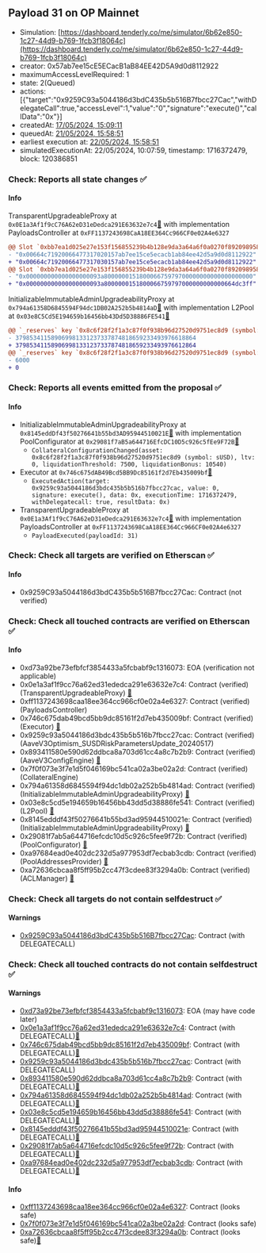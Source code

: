 ## Payload 31 on OP Mainnet

- Simulation: [https://dashboard.tenderly.co/me/simulator/6b62e850-1c27-44d9-b769-1fcb3f18064c](https://dashboard.tenderly.co/me/simulator/6b62e850-1c27-44d9-b769-1fcb3f18064c)
- creator: 0x57ab7ee15cE5ECacB1aB84EE42D5A9d0d8112922
- maximumAccessLevelRequired: 1
- state: 2(Queued)
- actions: [{"target":"0x9259C93a5044186d3bdC435b5b516B7fbcc27Cac","withDelegateCall":true,"accessLevel":1,"value":"0","signature":"execute()","callData":"0x"}]
- createdAt: [17/05/2024, 15:09:11](https://optimistic.etherscan.io/tx/0x34e974aa433f5b94e1c142a0abdb4501ad5a5b9de3ef940b2592f8ecfc39975b)
- queuedAt: [21/05/2024, 15:58:51](https://optimistic.etherscan.io/tx/0xfe882979bc38ff4f27952e33944f044fe96ff3425c89eaca8ebf10d49d9f73dd)
- earliest execution at: [22/05/2024, 15:58:51](https://www.epochconverter.com/countdown?q=1716393531)
- simulatedExecutionAt: 22/05/2024, 10:07:59, timestamp: 1716372479, block: 120386851
### Check: Reports all state changes :white_check_mark:

#### Info


TransparentUpgradeableProxy at `0x0E1a3Af1f9cC76A62eD31eDedca291E63632e7c4`[:ghost:](https://github.com/bgd-labs/aave-address-book "GovernanceV3Optimism.PAYLOADS_CONTROLLER") with implementation PayloadsController at `0xFF1137243698CaA18EE364Cc966CF0e02A4e6327`
```diff
@@ Slot `0xbb7ea1d025e27e153f156855239b4b128e9da3a64a6f0a0270f8920989588142` @@
- "0x00664c71920066477317020157ab7ee15ce5ecacb1ab84ee42d5a9d0d8112922"
+ "0x00664c71920066477317030157ab7ee15ce5ecacb1ab84ee42d5a9d0d8112922"
@@ Slot `0xbb7ea1d025e27e153f156855239b4b128e9da3a64a6f0a0270f8920989588143` @@
- "0x000000000000000000093a800000015180006675979700000000000000000000"
+ "0x000000000000000000093a8000000151800066759797000000000000664dc3ff"
```

InitializableImmutableAdminUpgradeabilityProxy at `0x794a61358D6845594F94dc1DB02A252b5b4814aD`[:ghost:](https://github.com/bgd-labs/aave-address-book "AaveV3Optimism.POOL") with implementation L2Pool at `0x03e8C5Cd5E194659b16456bb43Dd5D38886FE541`[:ghost:](https://github.com/bgd-labs/aave-address-book "AaveV3Optimism.POOL_IMPL")
```diff
@@ `_reserves` key `0x8c6f28f2f1a3c87f0f938b96d27520d9751ec8d9 (symbol: sUSD).configuration.data` @@
- 379853411589069981331237337874818659233493976618864
+ 379853411589069981331237337874818659233493976612864
@@ `_reserves` key `0x8c6f28f2f1a3c87f0f938b96d27520d9751ec8d9 (symbol: sUSD).configuration.data_decoded.ltv` @@
- 6000
+ 0
```


### Check: Reports all events emitted from the proposal :white_check_mark:

#### Info

- InitializableImmutableAdminUpgradeabilityProxy at `0x8145eddDf43f50276641b55bd3AD95944510021E`[:ghost:](https://github.com/bgd-labs/aave-address-book "AaveV3Optimism.POOL_CONFIGURATOR") with implementation PoolConfigurator at `0x29081f7aB5a644716EfcDC10D5c926c5fEe9F72B`[:ghost:](https://github.com/bgd-labs/aave-address-book "AaveV3Optimism.POOL_CONFIGURATOR_IMPL")
  - `CollateralConfigurationChanged(asset: 0x8c6f28f2f1a3c87f0f938b96d27520d9751ec8d9 (symbol: sUSD), ltv: 0, liquidationThreshold: 7500, liquidationBonus: 10540)`
- Executor at `0x746c675dAB49Bcd5BB9Dc85161f2d7Eb435009bf`[:ghost:](https://github.com/bgd-labs/aave-address-book "AaveV3Optimism.ACL_ADMIN, GovernanceV3Optimism.EXECUTOR_LVL_1")
  - `ExecutedAction(target: 0x9259c93a5044186d3bdc435b5b516b7fbcc27cac, value: 0, signature: execute(), data: 0x, executionTime: 1716372479, withDelegatecall: true, resultData: 0x)`
- TransparentUpgradeableProxy at `0x0E1a3Af1f9cC76A62eD31eDedca291E63632e7c4`[:ghost:](https://github.com/bgd-labs/aave-address-book "GovernanceV3Optimism.PAYLOADS_CONTROLLER") with implementation PayloadsController at `0xFF1137243698CaA18EE364Cc966CF0e02A4e6327`
  - `PayloadExecuted(payloadId: 31)`

### Check: Check all targets are verified on Etherscan :white_check_mark:

#### Info

- 0x9259C93a5044186d3bdC435b5b516B7fbcc27Cac: Contract (not verified) 

### Check: Check all touched contracts are verified on Etherscan :white_check_mark:

#### Info

- 0xd73a92be73efbfcf3854433a5fcbabf9c1316073: EOA (verification not applicable)
- 0x0e1a3af1f9cc76a62ed31ededca291e63632e7c4: Contract (verified) (TransparentUpgradeableProxy) [:ghost:](https://github.com/bgd-labs/aave-address-book "GovernanceV3Optimism.PAYLOADS_CONTROLLER")
- 0xff1137243698caa18ee364cc966cf0e02a4e6327: Contract (verified) (PayloadsController) 
- 0x746c675dab49bcd5bb9dc85161f2d7eb435009bf: Contract (verified) (Executor) [:ghost:](https://github.com/bgd-labs/aave-address-book "AaveV3Optimism.ACL_ADMIN, GovernanceV3Optimism.EXECUTOR_LVL_1")
- 0x9259c93a5044186d3bdc435b5b516b7fbcc27cac: Contract (verified) (AaveV3Optimism_SUSDRiskParametersUpdate_20240517) 
- 0x893411580e590d62ddbca8a703d61cc4a8c7b2b9: Contract (verified) (AaveV3ConfigEngine) [:ghost:](https://github.com/bgd-labs/aave-address-book "AaveV3Optimism.CONFIG_ENGINE")
- 0x7f0f073e3f7e1d5f046169bc541ca02a3be02a2d: Contract (verified) (CollateralEngine) 
- 0x794a61358d6845594f94dc1db02a252b5b4814ad: Contract (verified) (InitializableImmutableAdminUpgradeabilityProxy) [:ghost:](https://github.com/bgd-labs/aave-address-book "AaveV3Optimism.POOL")
- 0x03e8c5cd5e194659b16456bb43dd5d38886fe541: Contract (verified) (L2Pool) [:ghost:](https://github.com/bgd-labs/aave-address-book "AaveV3Optimism.POOL_IMPL")
- 0x8145edddf43f50276641b55bd3ad95944510021e: Contract (verified) (InitializableImmutableAdminUpgradeabilityProxy) [:ghost:](https://github.com/bgd-labs/aave-address-book "AaveV3Optimism.POOL_CONFIGURATOR")
- 0x29081f7ab5a644716efcdc10d5c926c5fee9f72b: Contract (verified) (PoolConfigurator) [:ghost:](https://github.com/bgd-labs/aave-address-book "AaveV3Optimism.POOL_CONFIGURATOR_IMPL")
- 0xa97684ead0e402dc232d5a977953df7ecbab3cdb: Contract (verified) (PoolAddressesProvider) [:ghost:](https://github.com/bgd-labs/aave-address-book "AaveV3Optimism.POOL_ADDRESSES_PROVIDER")
- 0xa72636cbcaa8f5ff95b2cc47f3cdee83f3294a0b: Contract (verified) (ACLManager) [:ghost:](https://github.com/bgd-labs/aave-address-book "AaveV3Optimism.ACL_MANAGER")

### Check: Check all targets do not contain selfdestruct :white_check_mark:

#### Warnings

- [0x9259C93a5044186d3bdC435b5b516B7fbcc27Cac](https://optimistic.etherscan.io/address/0x9259C93a5044186d3bdC435b5b516B7fbcc27Cac): Contract (with DELEGATECALL)

### Check: Check all touched contracts do not contain selfdestruct :white_check_mark:

#### Warnings

- [0xd73a92be73efbfcf3854433a5fcbabf9c1316073](https://optimistic.etherscan.io/address/0xd73a92be73efbfcf3854433a5fcbabf9c1316073): EOA (may have code later)
- [0x0e1a3af1f9cc76a62ed31ededca291e63632e7c4](https://optimistic.etherscan.io/address/0x0e1a3af1f9cc76a62ed31ededca291e63632e7c4): Contract (with DELEGATECALL)[:ghost:](https://github.com/bgd-labs/aave-address-book "GovernanceV3Optimism.PAYLOADS_CONTROLLER")
- [0x746c675dab49bcd5bb9dc85161f2d7eb435009bf](https://optimistic.etherscan.io/address/0x746c675dab49bcd5bb9dc85161f2d7eb435009bf): Contract (with DELEGATECALL)[:ghost:](https://github.com/bgd-labs/aave-address-book "AaveV3Optimism.ACL_ADMIN, GovernanceV3Optimism.EXECUTOR_LVL_1")
- [0x9259c93a5044186d3bdc435b5b516b7fbcc27cac](https://optimistic.etherscan.io/address/0x9259c93a5044186d3bdc435b5b516b7fbcc27cac): Contract (with DELEGATECALL)
- [0x893411580e590d62ddbca8a703d61cc4a8c7b2b9](https://optimistic.etherscan.io/address/0x893411580e590d62ddbca8a703d61cc4a8c7b2b9): Contract (with DELEGATECALL)[:ghost:](https://github.com/bgd-labs/aave-address-book "AaveV3Optimism.CONFIG_ENGINE")
- [0x794a61358d6845594f94dc1db02a252b5b4814ad](https://optimistic.etherscan.io/address/0x794a61358d6845594f94dc1db02a252b5b4814ad): Contract (with DELEGATECALL)[:ghost:](https://github.com/bgd-labs/aave-address-book "AaveV3Optimism.POOL")
- [0x03e8c5cd5e194659b16456bb43dd5d38886fe541](https://optimistic.etherscan.io/address/0x03e8c5cd5e194659b16456bb43dd5d38886fe541): Contract (with DELEGATECALL)[:ghost:](https://github.com/bgd-labs/aave-address-book "AaveV3Optimism.POOL_IMPL")
- [0x8145edddf43f50276641b55bd3ad95944510021e](https://optimistic.etherscan.io/address/0x8145edddf43f50276641b55bd3ad95944510021e): Contract (with DELEGATECALL)[:ghost:](https://github.com/bgd-labs/aave-address-book "AaveV3Optimism.POOL_CONFIGURATOR")
- [0x29081f7ab5a644716efcdc10d5c926c5fee9f72b](https://optimistic.etherscan.io/address/0x29081f7ab5a644716efcdc10d5c926c5fee9f72b): Contract (with DELEGATECALL)[:ghost:](https://github.com/bgd-labs/aave-address-book "AaveV3Optimism.POOL_CONFIGURATOR_IMPL")
- [0xa97684ead0e402dc232d5a977953df7ecbab3cdb](https://optimistic.etherscan.io/address/0xa97684ead0e402dc232d5a977953df7ecbab3cdb): Contract (with DELEGATECALL)[:ghost:](https://github.com/bgd-labs/aave-address-book "AaveV3Optimism.POOL_ADDRESSES_PROVIDER")

#### Info

- [0xff1137243698caa18ee364cc966cf0e02a4e6327](https://optimistic.etherscan.io/address/0xff1137243698caa18ee364cc966cf0e02a4e6327): Contract (looks safe)
- [0x7f0f073e3f7e1d5f046169bc541ca02a3be02a2d](https://optimistic.etherscan.io/address/0x7f0f073e3f7e1d5f046169bc541ca02a3be02a2d): Contract (looks safe)
- [0xa72636cbcaa8f5ff95b2cc47f3cdee83f3294a0b](https://optimistic.etherscan.io/address/0xa72636cbcaa8f5ff95b2cc47f3cdee83f3294a0b): Contract (looks safe)[:ghost:](https://github.com/bgd-labs/aave-address-book "AaveV3Optimism.ACL_MANAGER")

